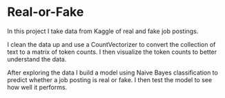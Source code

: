 # Real-or-Fake

In this project I take data from Kaggle of real and fake job postings. 

I clean the data up and use a CountVectorizer to convert the collection of text to a matrix of token counts. I then visualize the token counts to better understand the data.

After exploring the data I build a model using Naive Bayes classification to predict whether a job posting is real or fake. I then test the model to see how well it performs.
